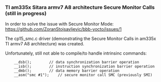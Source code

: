 ### TI am335x Sitara armv7 A8 architecture Secure Monitor Calls (still in progress)

In order to solve the issue with Secure Monitor Mode:
https://github.com/ZoranStojsavljevic/bbb-yocto/issues/1

The cp15_smc.c driver (demonstrating the Secure Monitor Calls in am335x TI armv7 A8 architecture) was created.

Unfortunately, still not able to compile/to handle intrinsinc commands:
```
	__dsb();		// data synchronization barrier operation
	__isb();		// instruction synchronization barrier operation
	__dmb();		// data memory barrier operation
	__asm("smc #1");	// secure monitor call SMC (previously SMI)
```

